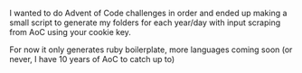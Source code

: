 I wanted to do Advent of Code challenges in order and ended up making a small script to generate my folders for each year/day with input scraping from AoC using your cookie key.

For now it only generates ruby boilerplate, more languages coming soon (or never, I have 10 years of AoC to catch up to)
